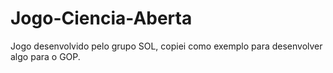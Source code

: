 # Jogo-Ciencia-Aberta
Jogo desenvolvido pelo grupo SOL, copiei como exemplo para desenvolver algo para o GOP.

